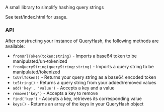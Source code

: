 A small library to simplify hashing query strings

See test/index.html for usage.


### API
After constructing your instance of QueryHash, the following methods are available:

* `fromUrlToken(token:string)` - Imports a base64 token to be manipulated/un-tokenized
* `fromQueryString(queryString:string)` - Imports a query string to be manipulated/tokenized
* `toUrlToken()` - Returns your query string as a base64 encoded token
* `toString()` - Returns a query string from your added/removed values
* `add('key', 'value')` - Accepts a key and a value
* `remove('key')` - Accepts a key to remove
* `find('key')` - Accepts a key, retrieves its corresponding value
* `keys()` - Returns an array of the keys in your QueryHash object
